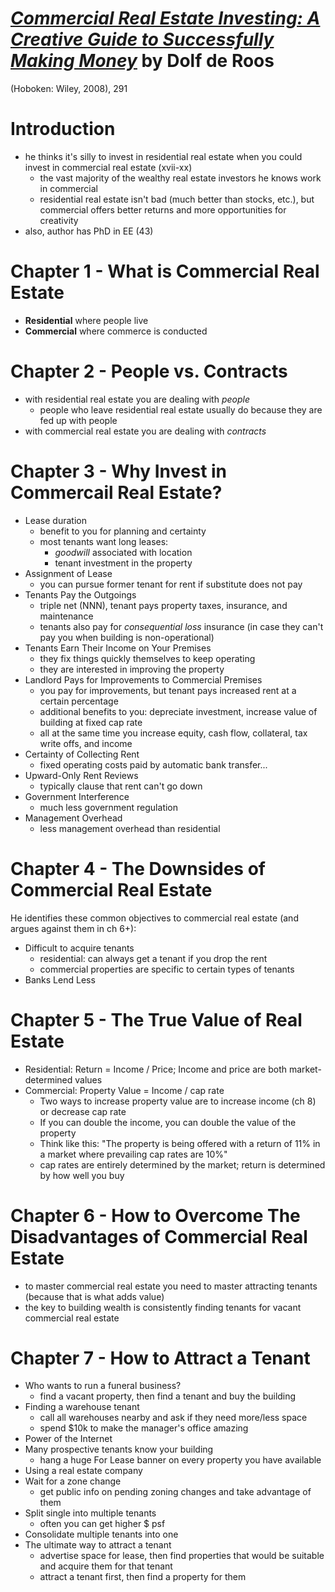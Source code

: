 # [*Commercial Real Estate Investing: A Creative Guide to Successfully Making Money*](https://www.amazon.com/Commercial-Real-Estate-Investing-Succesfully/dp/B01FGOTTXS/ref=sr_1_4?ie=UTF8&qid=1537539513&sr=8-4&keywords=commercial+real+estate+roos) by Dolf de Roos

(Hoboken: Wiley, 2008), 291

# Introduction

- he thinks it's silly to invest in residential real estate when you could invest in commercial real estate (xvii-xx)
  - the vast majority of the wealthy real estate investors he knows work in commercial
  - residential real estate isn't bad (much better than stocks, etc.), but commercial offers better returns and more opportunities for creativity
- also, author has PhD in EE (43)

# Chapter 1 - What is Commercial Real Estate
- **Residential** where people live
- **Commercial** where commerce is conducted

# Chapter 2 - People vs. Contracts
- with residential real estate you are dealing with *people*
  - people who leave residential real estate usually do because they are fed up with people
- with commercial real estate you are dealing with *contracts*

# Chapter 3 - Why Invest in Commercail Real Estate?
- Lease duration
  - benefit to you for planning and certainty
  - most tenants want long leases: 
    - *goodwill* associated with location
    - tenant investment in the property
- Assignment of Lease
  - you can pursue former tenant for rent if substitute does not pay
- Tenants Pay the Outgoings
  - triple net (NNN), tenant pays property taxes, insurance, and maintenance
  - tenants also pay for *consequential loss* insurance (in case they can't pay you when building is non-operational)
- Tenants Earn Their Income on Your Premises
  - they fix things quickly themselves to keep operating
  - they are interested in improving the property
- Landlord Pays for Improvements to Commercial Premises
  - you pay for improvements, but tenant pays increased rent at a certain percentage
  - additional benefits to you: depreciate investment, increase value of building at fixed cap rate
  - all at the same time you increase equity, cash flow, collateral, tax write offs, and income
- Certainty of Collecting Rent
  - fixed operating costs paid by automatic bank transfer...
- Upward-Only Rent Reviews
  - typically clause that rent can't go down
- Government Interference
  - much less government regulation
- Management Overhead
  - less management overhead than residential

# Chapter 4 - The Downsides of Commercial Real Estate
He identifies these common objectives to commercial real estate (and argues against them in ch 6+):
- Difficult to acquire tenants
  - residential: can always get a tenant if you drop the rent
  - commercial properties are specific to certain types of tenants
- Banks Lend Less

# Chapter 5 - The True Value of Real Estate
- Residential: Return = Income / Price; Income and price are both market-determined values
- Commercial: Property Value = Income / cap rate
  - Two ways to increase property value are to increase income (ch 8) or decrease cap rate
  - If you can double the income, you can double the value of the property
  - Think like this: "The property is being offered with a return of 11% in a market where prevailing cap rates are 10%"
  - cap rates are entirely determined by the market; return is determined by how well you buy

# Chapter 6 - How to Overcome The Disadvantages of Commercial Real Estate
- to master commercial real estate you need to master attracting tenants (because that is what adds value)
- the key to building wealth is consistently finding tenants for vacant commercial real estate

# Chapter 7 - How to Attract a Tenant
- Who wants to run a funeral business?
  - find a vacant property, then find a tenant and buy the building
- Finding a warehouse tenant
  - call all warehouses nearby and ask if they need more/less space
  - spend $10k to make the manager's office amazing 
- Power of the Internet
- Many prospective tenants know your building
  - hang a huge For Lease banner on every property you have available
- Using a real estate company
- Wait for a zone change
  - get public info on pending zoning changes and take advantage of them
- Split single into multiple tenants
  - often you can get higher $ psf 
- Consolidate multiple tenants into one
- The ultimate way to attract a tenant
  - advertise space for lease, then find properties that would be suitable and acquire them for that tenant
  - attract a tenant first, then find a property for them
